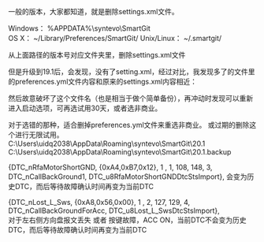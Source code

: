 一般的版本，大家都知道，就是删除settings.xml文件。

Windows： %APPDATA%\syntevo\SmartGit\
OS X： ~/Library/Preferences/SmartGit/
Unix/Linux： ~/.smartgit/

从上面路径的版本号对应文件夹里，删除settings.xml文件


但是升级到19.1后，会发现，没有了setting.xml，经过对比，我发现多了的文件里的preferences.yml文件内容和原来的settings.xml内容相近：

然后故意破坏了这个文件名（也是相当于做个简单备份），再冲动时发现可以重新进入启动选项，可再选试用30天，或者选非商业。


对于选错的那种，适合删掉preferences.yml文件来重选非商业。
或过期的删除这个进行无限试用。
C:\Users\uidq2038\AppData\Roaming\syntevo\SmartGit\20.1
C:\Users\uidq2038\AppData\Roaming\syntevo\SmartGit\20.1\.backup




{DTC_nRfaMotorShortGND,     {0xA4,0xB7,0x12}, 1 , 1, 108, 148, 3, DTC_nCallBackGround1, DTC_u8RfaMotorShortGNDDtcStsImport}, 
会变为历史DTC，而后等待故障确认时间再变为当前DTC




{DTC_nLost_L_Sws,     {0xA8,0x56,0x00}, 1 , 2, 127, 129, 4, DTC_nCallBackGroundForAcc, DTC_u8Lost_L_SwsDtcStsImport},  
对于左右侧方向盘报文丢失 或者 按键故障，ACC ON，当前DTC不会变为历史DTC，而后等待故障确认时间再变为当前DTC